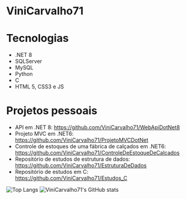 # ViniCarvalho71 

# Tecnologias

- .NET 8
- SQLServer
- MySQL
- Python
- C
- HTML 5, CSS3 e JS

# Projetos pessoais

- API em .NET 8: https://github.com/ViniCarvalho71/WebApiDotNet8
- Projeto MVC em .NET6: https://github.com/ViniCarvalho71/ProjetoMVCDotNet
- Controle de estoques de uma fábrica de calçados em .NET6: https://github.com/ViniCarvalho71/ControleDeEstoqueDeCalcados
- Repositório de estudos de estrutura de dados: https://github.com/ViniCarvalho71/EstruturaDeDados
- Repositório de estudos em C: https://github.com/ViniCarvalho71/Estudos_C


![Top Langs](https://github-readme-stats.vercel.app/api/top-langs/?username=ViniCarvalho71a&layout=compact&theme=material-palenight)
![ViniCarvalho71's GitHub stats](https://github-readme-stats.vercel.app/api?username=ViniCarvalho71&theme=material-palenight&show_icons=true)